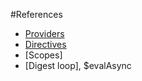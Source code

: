 #References
 - [Providers](https://docs.angularjs.org/guide/providers)
 - [Directives](https://docs.angularjs.org/api/ng/service/$compile)
 - [Scopes]
 - [Digest loop], $evalAsync
 